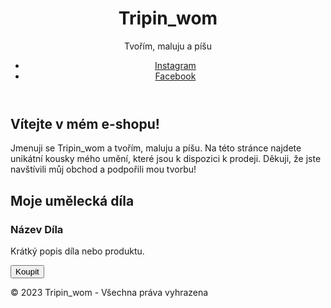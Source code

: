 <html lang="cs">
<head>
    <meta charset="UTF-8">
    <meta name="viewport" content="width=device-width, initial-scale=1.0">
    <link rel="stylesheet" href="styles.css">
</head>
<body>
    <header>
        <h1>Tripin_wom</h1>
        <p>Tvořím, maluju a píšu</p>
        <nav>
            <ul>
                <li><a href="https://instagram.com/tripin_wom" target="_blank">Instagram</a></li>
                <li><a href="https://facebook.com/tripin_wom" target="_blank">Facebook</a></li>
            </ul>
        </nav>
    </header> 
    <main>
        <section class="intro">
            <h2>Vítejte v mém e-shopu!</h2>
            <p>Jmenuji se Tripin_wom a tvořím, maluju a píšu. Na této stránce najdete unikátní kousky mého umění, které jsou k dispozici k prodeji. Děkuji, že jste navštívili můj obchod a podpořili mou tvorbu!</p>
        </section>
        <section class="products">
            <h2>Moje umělecká díla</h2>
            <div class="product-item">
                <h3>Název Díla</h3>
                <p>Krátký popis díla nebo produktu.</p>
                <button>Koupit</button>
            </div>
        </section>
    </main>
    <footer>
        <p>&copy; 2023 Tripin_wom - Všechna práva vyhrazena</p>
    </footer>
</body>
</html>
